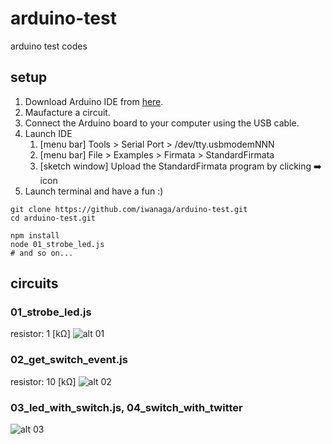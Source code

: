 arduino-test
============

arduino test codes

## setup
1. Download Arduino IDE from [here](http://arduino.cc/en/Main/Software#toc1).
2. Maufacture a circuit.
3. Connect the Arduino board to your computer using the USB cable.
4. Launch IDE
   1. [menu bar] Tools > Serial Port > /dev/tty.usbmodemNNN
   2. [menu bar] File > Examples > Firmata > StandardFirmata
   3. [sketch window] Upload the StandardFirmata program by clicking :arrow_right: icon
5. Launch terminal and have a fun :)

```
git clone https://github.com/iwanaga/arduino-test.git
cd arduino-test.git

npm install
node 01_strobe_led.js
# and so on...
```

## circuits

### 01_strobe_led.js
resistor: 1 [kΩ]
![alt 01](https://raw.github.com/iwanaga/arduino-test/master/images/01_LED.png "01")

### 02_get_switch_event.js
resistor: 10 [kΩ]
![alt 02](https://raw.github.com/iwanaga/arduino-test/master/images/02_SW.png "02")

### 03_led_with_switch.js, 04_switch_with_twitter
![alt 03](https://raw.github.com/iwanaga/arduino-test/master/images/03_LED_SW.png "03")
